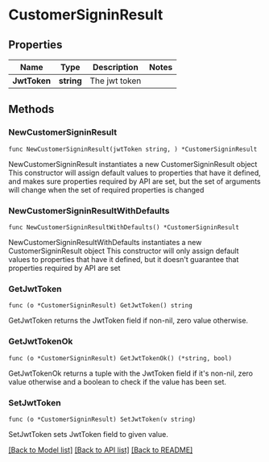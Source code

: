 # CustomerSigninResult

## Properties

Name | Type | Description | Notes
------------ | ------------- | ------------- | -------------
**JwtToken** | **string** | The jwt token | 

## Methods

### NewCustomerSigninResult

`func NewCustomerSigninResult(jwtToken string, ) *CustomerSigninResult`

NewCustomerSigninResult instantiates a new CustomerSigninResult object
This constructor will assign default values to properties that have it defined,
and makes sure properties required by API are set, but the set of arguments
will change when the set of required properties is changed

### NewCustomerSigninResultWithDefaults

`func NewCustomerSigninResultWithDefaults() *CustomerSigninResult`

NewCustomerSigninResultWithDefaults instantiates a new CustomerSigninResult object
This constructor will only assign default values to properties that have it defined,
but it doesn't guarantee that properties required by API are set

### GetJwtToken

`func (o *CustomerSigninResult) GetJwtToken() string`

GetJwtToken returns the JwtToken field if non-nil, zero value otherwise.

### GetJwtTokenOk

`func (o *CustomerSigninResult) GetJwtTokenOk() (*string, bool)`

GetJwtTokenOk returns a tuple with the JwtToken field if it's non-nil, zero value otherwise
and a boolean to check if the value has been set.

### SetJwtToken

`func (o *CustomerSigninResult) SetJwtToken(v string)`

SetJwtToken sets JwtToken field to given value.



[[Back to Model list]](../README.md#documentation-for-models) [[Back to API list]](../README.md#documentation-for-api-endpoints) [[Back to README]](../README.md)


